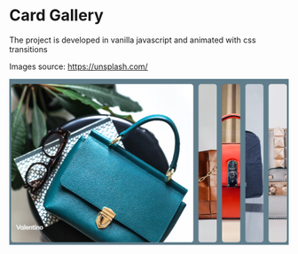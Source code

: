 # Card Gallery

The project is developed in vanilla javascript and animated with css transitions 

Images source: https://unsplash.com/



![](Screenshot.png)